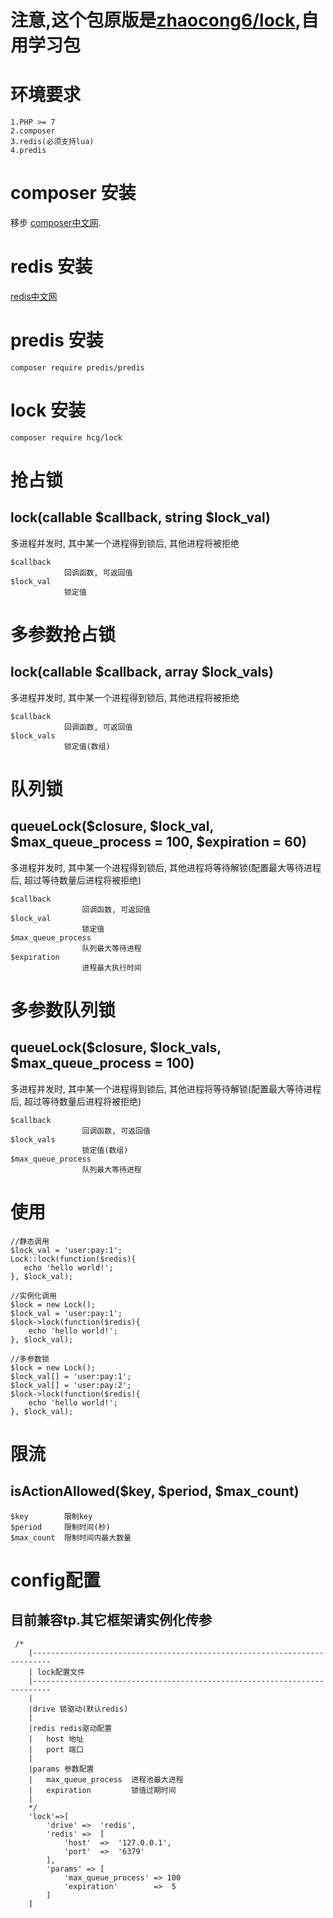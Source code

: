 # 注意,这个包原版是[zhaocong6/lock](https://github.com/zhaocong6/lock),自用学习包

# 环境要求
    
    1.PHP >= 7
    2.composer
    3.redis(必须支持lua)
    4.predis
    
# composer 安装

移步 [composer中文网](https://www.phpcomposer.com/).
# redis 安装

[redis中文网](http://www.redis.net.cn/)

# predis 安装
    composer require predis/predis
# lock 安装     
    composer require hcg/lock
    
# 抢占锁
## lock(callable $callback, string $lock_val)
多进程并发时, 其中某一个进程得到锁后, 其他进程将被拒绝
    
    
    $callback  
                回调函数, 可返回值
    $lock_val
                锁定值
# 多参数抢占锁
## lock(callable $callback, array $lock_vals)
多进程并发时, 其中某一个进程得到锁后, 其他进程将被拒绝
    
    
    $callback  
                回调函数, 可返回值
    $lock_vals
                锁定值(数组)
       
# 队列锁

## queueLock($closure, $lock_val, $max_queue_process = 100, $expiration = 60) 
多进程并发时, 其中某一个进程得到锁后, 其他进程将等待解锁(配置最大等待进程后, 超过等待数量后进程将被拒绝)

    $callback  
                    回调函数, 可返回值
    $lock_val
                    锁定值
    $max_queue_process        
                    队列最大等待进程        
    $expiration
                    进程最大执行时间   

# 多参数队列锁

## queueLock($closure, $lock_vals, $max_queue_process = 100) 
多进程并发时, 其中某一个进程得到锁后, 其他进程将等待解锁(配置最大等待进程后, 超过等待数量后进程将被拒绝)

    $callback  
                    回调函数, 可返回值
    $lock_vals
                    锁定值(数组)
    $max_queue_process        
                    队列最大等待进程       


# 使用
    
    //静态调用
    $lock_val = 'user:pay:1';
    Lock::lock(function($redis){
       echo 'hello world!';
    }, $lock_val);
            
    //实例化调用
    $lock = new Lock();
    $lock_val = 'user:pay:1';
    $lock->lock(function($redis){
        echo 'hello world!';
    }, $lock_val);
    
    //多参数锁
    $lock = new Lock();
    $lock_val[] = 'user:pay:1';
    $lock_val[] = 'user:pay:2';
    $lock->lock(function($redis){
        echo 'hello world!';
    }, $lock_val);

# 限流

## isActionAllowed($key, $period, $max_count)
    
    $key        限制key
    $period     限制时间(秒)
    $max_count  限制时间内最大数量
    
# config配置
## 目前兼容tp.其它框架请实例化传参

     /*
        |--------------------------------------------------------------------------
        | lock配置文件
        |--------------------------------------------------------------------------
        |
        |drive 锁驱动(默认redis)
        |
        |redis redis驱动配置
        |   host 地址
        |   port 端口
        |
        |params 参数配置
        |   max_queue_process  进程池最大进程
        |   expiration         锁值过期时间
        |
        */
        'lock'=>[
            'drive' =>  'redis',
            'redis' =>  [
                'host'  =>  '127.0.0.1',
                'port'  =>  '6379'
            ],
            'params' => [
                'max_queue_process' => 100
                'expiration'        =>  5
            ]
        ]
